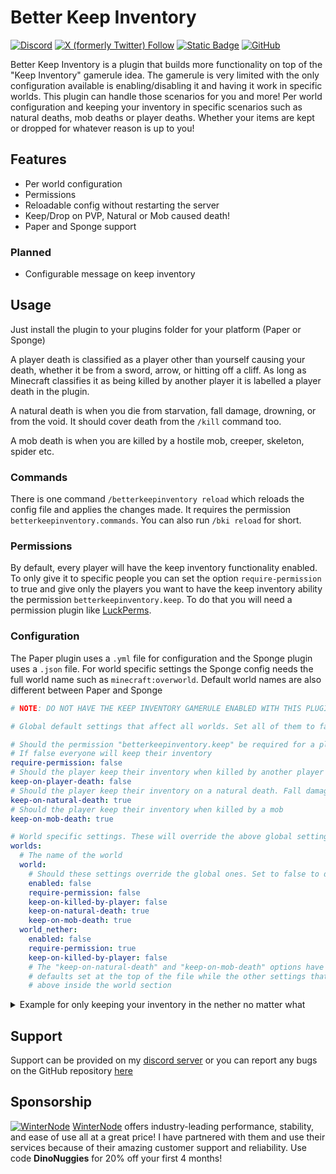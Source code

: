 # Better Keep Inventory

[![Discord](https://img.shields.io/discord/810752039470235688?style=for-the-badge&logo=discord&label=Discord&labelColor=grey&color=green)](https://discord.imjustdoom.com)
[![X (formerly Twitter) Follow](https://img.shields.io/twitter/follow/ImJustDoom?style=for-the-badge&logo=x&label=Follow!&color=gray)](https://x.com/ImJustDoom)
[![Static Badge](https://img.shields.io/badge/Backers-%20?style=for-the-badge&logo=ko-fi&color=gray)](https://ko-fi.com/justdoom) [![GitHub](https://img.shields.io/github/stars/JustDoom/BetterKeepInventory?style=for-the-badge&logo=github)](https://github.com/JustDoom/BetterKeepInventory)

Better Keep Inventory is a plugin that builds more functionality on top of the "Keep Inventory" gamerule idea.
The gamerule is very limited with the only configuration available is enabling/disabling it and having it work in specific worlds.
This plugin can handle those scenarios for you and more! Per world configuration and keeping your inventory in specific scenarios such as natural deaths, mob deaths or player deaths.
Whether your items are kept or dropped for whatever reason is up to you!

## Features

- Per world configuration
- Permissions
- Reloadable config without restarting the server
- Keep/Drop on PVP, Natural or Mob caused death!
- Paper and Sponge support

### Planned

- Configurable message on keep inventory

## Usage

Just install the plugin to your plugins folder for your platform (Paper or Sponge)

A player death is classified as a player other than yourself causing your death, whether it be from a sword, arrow, or hitting off a cliff.
As long as Minecraft classifies it as being killed by another player it is labelled a player death in the plugin.

A natural death is when you die from starvation, fall damage, drowning, or from the void. It should cover death from the `/kill` command too.

A mob death is when you are killed by a hostile mob, creeper, skeleton, spider etc.

### Commands

There is one command `/betterkeepinventory reload` which reloads the config file and applies the changes made.
It requires the permission `betterkeepinventory.commands`. You can also run `/bki reload` for short.

### Permissions

By default, every player will have the keep inventory functionality enabled. 
To only give it to specific people you can set the option `require-permission` to true and give only the players you want to have the keep inventory ability the permission `betterkeepinventory.keep`.
To do that you will need a permission plugin like [LuckPerms](https://luckperms.net/).

### Configuration

The Paper plugin uses a `.yml` file for configuration and the Sponge plugin uses a `.json` file.
For world specific settings the Sponge config needs the full world name such as `minecraft:overworld`.
Default world names are also different between Paper and Sponge

```yml
# NOTE: DO NOT HAVE THE KEEP INVENTORY GAMERULE ENABLED WITH THIS PLUGIN

# Global default settings that affect all worlds. Set all of them to false for vanilla functionality (No keep inventory)

# Should the permission "betterkeepinventory.keep" be required for a player to keep their inventory
# If false everyone will keep their inventory
require-permission: false
# Should the player keep their inventory when killed by another player
keep-on-player-death: false
# Should the player keep their inventory on a natural death. Fall damage, starving, drowning etc
keep-on-natural-death: true
# Should the player keep their inventory when killed by a mob
keep-on-mob-death: true

# World specific settings. These will override the above global settings for the specified world
worlds:
  # The name of the world
  world:
    # Should these settings override the global ones. Set to false to disable the override
    enabled: false
    require-permission: false
    keep-on-killed-by-player: false
    keep-on-natural-death: true
    keep-on-mob-death: true
  world_nether:
    enabled: false
    require-permission: true
    keep-on-killed-by-player: false
    # The "keep-on-natural-death" and "keep-on-mob-death" options have been left out. These two will default to the global
    # defaults set at the top of the file while the other settings that are specified will have whatever option is set
    # above inside the world section
```

<details>
  <summary>Example for only keeping your inventory in the nether no matter what</summary>

```yml
require-permission: false
keep-on-player-death: false
keep-on-natural-death: false
keep-on-mob-death: false

worlds:
  world_nether:
    enabled: true
    require-permission: false
    keep-on-killed-by-player: true
    keep-on-natural-death: true
    keep-on-mob-death: true
```
</details>

## Support

Support can be provided on my [discord server](https://discord.gg/ydGK5jYV6t) or you can report any bugs on the GitHub repository [here](https://github.com/JustDoom/BetterKeepInventory/issues)

## Sponsorship
[![WinterNode](https://i.imgur.com/RdDhfXF.png)](https://winterno.de/justdoom)
[WinterNode](https://winterno.de/justdoom) offers industry-leading performance, stability, and ease of use all at a great price! I have partnered with them and use their services because of their amazing customer support and reliability.
Use code **DinoNuggies** for 20% off your first 4 months!
